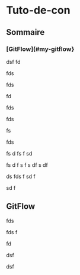 # Tuto-de-con

## Sommaire
### [GitFlow](#my-gitflow}




dsf
fd

fds

fds

fd

fds

fds

fs

fds

fs
d
fs
f
sd

fs
d
f
s
f
s
df
s
df

ds
fds
f
sd
f

sd
f
## GitFlow
<a name="my-gitflow"></a>

fds

fds
f

fd

dsf

dsf
